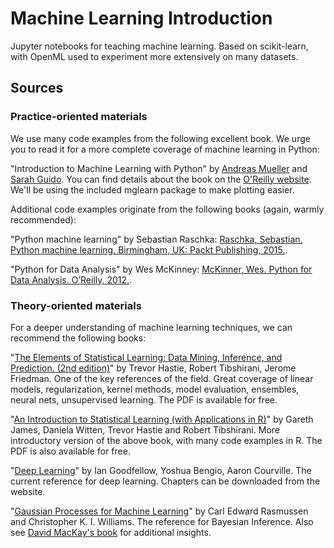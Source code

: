 # Machine Learning Introduction

Jupyter notebooks for teaching machine learning. Based on scikit-learn, with OpenML used to experiment more extensively on many datasets.

## Sources
### Practice-oriented materials
We use many code examples from the following excellent book. We urge you to read it for a more complete coverage of machine learning in Python:

"Introduction to Machine Learning with Python" by [Andreas Mueller](http://amueller.io) and [Sarah Guido](https://twitter.com/sarah_guido). You can find details about the book on the [O'Reilly website](http://shop.oreilly.com/product/0636920030515.do>). We'll be using the included mglearn package to make plotting easier.

Additional code examples originate from the following books (again, warmly recommended):

"Python machine learning" by Sebastian Raschka:
[Raschka, Sebastian. Python machine learning. Birmingham, UK: Packt Publishing, 2015.](https://www.amazon.com/Python-Machine-Learning-Sebastian-Raschka/dp/1783555130/ref=sr_1_1?ie=UTF8&qid=1472342570&sr=8-1&keywords=sebastian+raschka).

"Python for Data Analysis" by Wes McKinney:
[McKinner, Wes. Python for Data Analysis. O’Reilly, 2012.](http://shop.oreilly.com/product/0636920023784.do).

### Theory-oriented materials
For a deeper understanding of machine learning techniques, we can recommend the following books:

"[The Elements of Statistical Learning: Data Mining, Inference, and Prediction. (2nd edition)](https://statweb.stanford.edu/~tibs/ElemStatLearn/)" by Trevor Hastie, Robert Tibshirani, Jerome Friedman. One of the key references of the field. Great coverage of linear models, regularization, kernel methods, model evaluation, ensembles, neural nets, unsupervised learning. The PDF is available for free.  

"[An Introduction to Statistical Learning (with Applications in R)](http://www-bcf.usc.edu/~gareth/ISL/)" by Gareth James, Daniela Witten, Trevor Hastie and Robert Tibshirani. More introductory version of the above book, with many code examples in R. The PDF is also available for free.

"[Deep Learning](http://www.deeplearningbook.org/)" by Ian Goodfellow, Yoshua Bengio, Aaron Courville. The current reference for deep learning. Chapters can be downloaded from the website.

"[Gaussian Processes for Machine Learning](http://www.gaussianprocess.org/gpml/)" by Carl Edward Rasmussen and Christopher K. I. Williams. The reference for Bayesian Inference. Also see [David MacKay's book](http://www.inference.phy.cam.ac.uk/itila/book.html) for additional insights.

